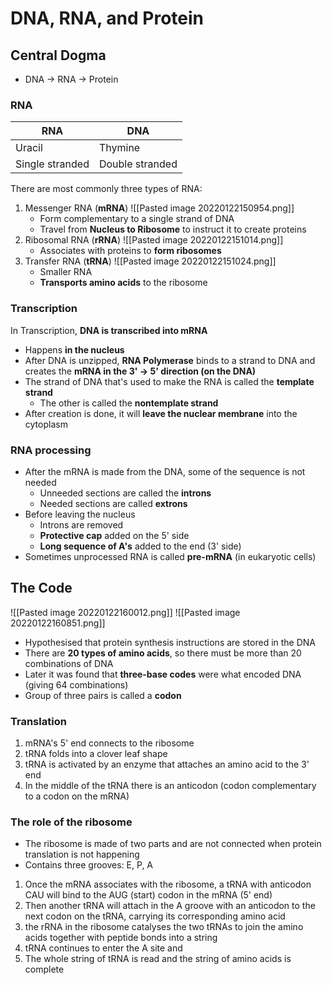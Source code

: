 # DNA, RNA, and Protein
## Central Dogma
- DNA -> RNA -> Protein
### RNA
| RNA             | DNA             |
| --------------- | --------------- |
| Uracil          | Thymine         |
| Single stranded | Double stranded | 

There are most commonly three types of RNA:
1. Messenger RNA (**mRNA**)
	![[Pasted image 20220122150954.png]]
	- Form complementary to a single strand of DNA
	- Travel from **Nucleus to Ribosome** to instruct it to create proteins
2. Ribosomal RNA (**rRNA**)
	![[Pasted image 20220122151014.png]]
	- Associates with proteins to **form ribosomes**
3. Transfer RNA (**tRNA**)
	![[Pasted image 20220122151024.png]]
	- Smaller RNA
	- **Transports amino acids** to the ribosome

### Transcription
In Transcription, **DNA is transcribed into mRNA**
- Happens **in the nucleus**
- After DNA is unzipped, **RNA Polymerase** binds to a strand to DNA and creates the **mRNA in the 3' -> 5' direction (on the DNA)**
- The strand of DNA that's used to make the RNA is called the **template strand**
	- The other is called the **nontemplate strand**
- After creation is done, it will **leave the nuclear membrane** into the cytoplasm

### RNA processing
- After the mRNA is made from the DNA, some of the sequence is not needed
	- Unneeded sections are called the **introns**
	- Needed sections are called **extrons**
- Before leaving the nucleus
	- Introns are removed
	- **Protective cap** added on the 5' side
	- **Long sequence of A's** added to the end (3' side)
- Sometimes unprocessed RNA is called **pre-mRNA** (in eukaryotic cells)

## The Code
![[Pasted image 20220122160012.png]]
![[Pasted image 20220122160851.png]]

- Hypothesised that protein synthesis instructions are stored in the DNA
- There are **20 types of amino acids**, so there must be more than 20 combinations of DNA
- Later it was found that **three-base codes** were what encoded DNA (giving 64 combinations)
- Group of three pairs is called a **codon**

### Translation
1. mRNA's 5' end connects to the ribosome
2. tRNA folds into a clover leaf shape
3. tRNA is activated by an enzyme that attaches an amino acid to the 3' end
4. In the middle of the tRNA there is an anticodon (codon complementary to a codon on the mRNA)

### The role of the ribosome
- The ribosome is made of two parts and are not connected when protein translation is not happening
- Contains three grooves: E, P, A
1. Once the mRNA associates with the ribosome, a tRNA with anticodon CAU will bind to the AUG (start) codon in the mRNA (5' end)
2. Then another tRNA will attach in the A groove with an anticodon to the next codon on the tRNA, carrying its corresponding amino acid
3. the rRNA in the ribosome catalyses the two tRNAs to join the amino acids together with peptide bonds into a string
4. tRNA continues to enter the A site and
5. The whole string of tRNA is read and the string of amino acids is complete